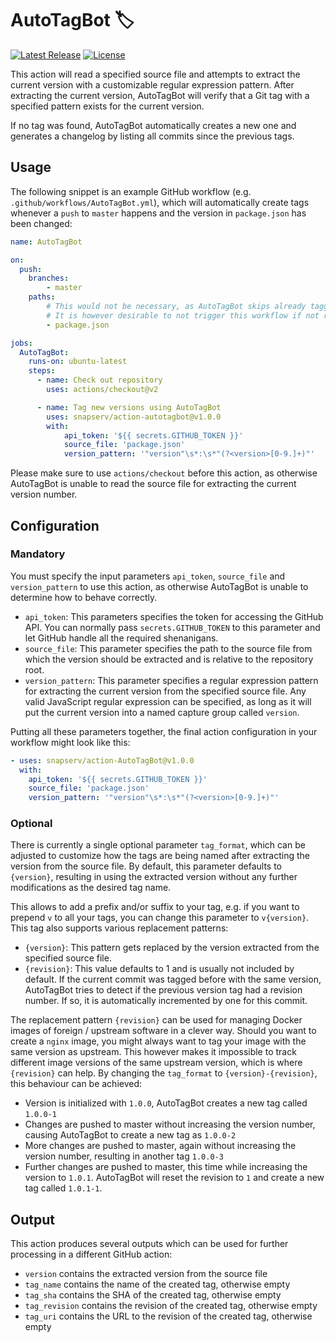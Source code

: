 # AutoTagBot :label:

[![Latest Release](https://img.shields.io/github/v/release/snapserv/action-AutoTagBot)](https://github.com/snapserv/action-AutoTagBot/releases)
[![License](https://img.shields.io/github/license/snapserv/action-AutoTagBot)](https://github.com/snapserv/action-AutoTagBot/blob/master/LICENSE)

This action will read a specified source file and attempts to extract
the current version with a customizable regular expression pattern.
After extracting the current version, AutoTagBot will verify that a Git
tag with a specified pattern exists for the current version.

If no tag was found, AutoTagBot automatically creates a new one and
generates a changelog by listing all commits since the previous tags.

## Usage

The following snippet is an example GitHub workflow (e.g.
`.github/workflows/AutoTagBot.yml`), which will automatically create
tags whenever a `push` to `master` happens and the version in
`package.json` has been changed:

```yaml
name: AutoTagBot

on:
  push:
    branches:
        - master
    paths:
        # This would not be necessary, as AutoTagBot skips already tagged versions
        # It is however desirable to not trigger this workflow if not required
        - package.json

jobs:
  AutoTagBot:
    runs-on: ubuntu-latest
    steps:
      - name: Check out repository
        uses: actions/checkout@v2

      - name: Tag new versions using AutoTagBot
        uses: snapserv/action-autotagbot@v1.0.0
        with:
            api_token: '${{ secrets.GITHUB_TOKEN }}'
            source_file: 'package.json'
            version_pattern: '"version"\s*:\s*"(?<version>[0-9.]+)"'
```

Please make sure to use `actions/checkout` before this action, as
otherwise AutoTagBot is unable to read the source file for extracting
the current version number.

## Configuration

### Mandatory

You must specify the input parameters `api_token`, `source_file` and
`version_pattern` to use this action, as otherwise AutoTagBot is unable
to determine how to behave correctly.

- `api_token`: This parameters specifies the token for accessing the
  GitHub API. You can normally pass `secrets.GITHUB_TOKEN` to this
  parameter and let GitHub handle all the required shenanigans.
- `source_file`: This parameter specifies the path to the source file
  from which the version should be extracted and is relative to the
  repository root.
- `version_pattern`: This parameter specifies a regular expression
  pattern for extracting the current version from the specified source
  file. Any valid JavaScript regular expression can be specified, as
  long as it will put the current version into a named capture group
  called `version`.

Putting all these parameters together, the final action configuration in
your workflow might look like this:

```yaml
- uses: snapserv/action-AutoTagBot@v1.0.0
  with:
    api_token: '${{ secrets.GITHUB_TOKEN }}'
    source_file: 'package.json'
    version_pattern: '"version"\s*:\s*"(?<version>[0-9.]+)"'
```

### Optional

There is currently a single optional parameter `tag_format`, which can
be adjusted to customize how the tags are being named after extracting
the version from the source file. By default, this parameter defaults to
`{version}`, resulting in using the extracted version without any
further modifications as the desired tag name.

This allows to add a prefix and/or suffix to your tag, e.g. if you want
to prepend `v` to all your tags, you can change this parameter to
`v{version}`. This tag also supports various replacement patterns:

- `{version}`: This pattern gets replaced by the version extracted from
  the specified source file.
- `{revision}`: This value defaults to 1 and is usually not included by
  default. If the current commit was tagged before with the same
  version, AutoTagBot tries to detect if the previous version tag had a
  revision number. If so, it is automatically incremented by one for
  this commit.

The replacement pattern `{revision}` can be used for managing Docker
images of foreign / upstream software in a clever way. Should you want
to create a `nginx` image, you might always want to tag your image with
the same version as upstream. This however makes it impossible to track
different image versions of the same upstream version, which is where
`{revision}` can help. By changing the `tag_format` to
`{version}-{revision}`, this behaviour can be achieved:

- Version is initialized with `1.0.0`, AutoTagBot creates a new tag
  called `1.0.0-1`
- Changes are pushed to master without increasing the version number,
  causing AutoTagBot to create a new tag as `1.0.0-2`
- More changes are pushed to master, again without increasing the
  version number, resulting in another tag `1.0.0-3`
- Further changes are pushed to master, this time while increasing the
  version to `1.0.1`. AutoTagBot will reset the revision to `1` and
  create a new tag called `1.0.1-1`.

## Output

This action produces several outputs which can be used for further
processing in a different GitHub action:

- `version` contains the extracted version from the source file
- `tag_name` contains the name of the created tag, otherwise empty
- `tag_sha` contains the SHA of the created tag, otherwise empty
- `tag_revision` contains the revision of the created tag, otherwise
  empty
- `tag_uri` contains the URL to the revision of the created tag,
  otherwise empty

